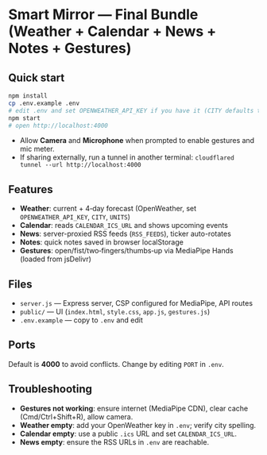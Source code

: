 # Smart Mirror — Final Bundle (Weather + Calendar + News + Notes + Gestures)

## Quick start
```bash
npm install
cp .env.example .env
# edit .env and set OPENWEATHER_API_KEY if you have it (CITY defaults to Los Angeles)
npm start
# open http://localhost:4000
```

- Allow **Camera** and **Microphone** when prompted to enable gestures and mic meter.
- If sharing externally, run a tunnel in another terminal: `cloudflared tunnel --url http://localhost:4000`

## Features
- **Weather**: current + 4‑day forecast (OpenWeather, set `OPENWEATHER_API_KEY`, `CITY`, `UNITS`)
- **Calendar**: reads `CALENDAR_ICS_URL` and shows upcoming events
- **News**: server-proxied RSS feeds (`RSS_FEEDS`), ticker auto-rotates
- **Notes**: quick notes saved in browser localStorage
- **Gestures**: open/fist/two‑fingers/thumbs‑up via MediaPipe Hands (loaded from jsDelivr)

## Files
- `server.js` — Express server, CSP configured for MediaPipe, API routes
- `public/` — UI (`index.html`, `style.css`, `app.js`, `gestures.js`)
- `.env.example` — copy to `.env` and edit

## Ports
Default is **4000** to avoid conflicts. Change by editing `PORT` in `.env`.

## Troubleshooting
- **Gestures not working**: ensure internet (MediaPipe CDN), clear cache (Cmd/Ctrl+Shift+R), allow camera.
- **Weather empty**: add your OpenWeather key in `.env`; verify city spelling.
- **Calendar empty**: use a public `.ics` URL and set `CALENDAR_ICS_URL`.
- **News empty**: ensure the RSS URLs in `.env` are reachable.
